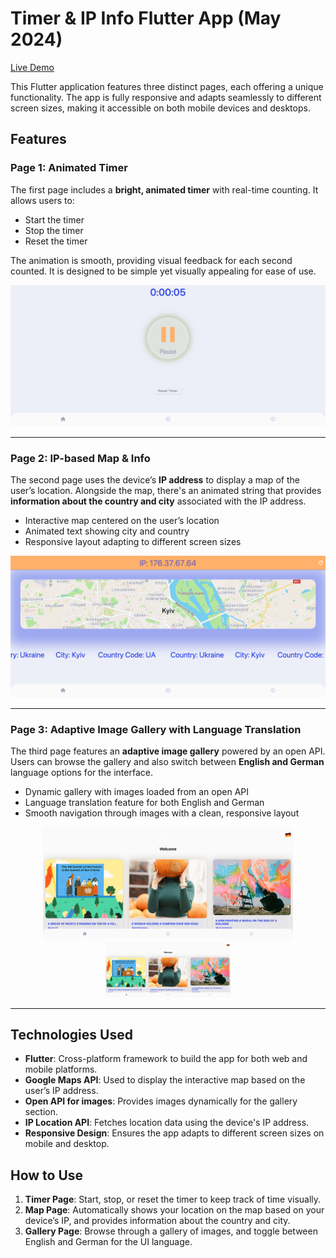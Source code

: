# Timer & IP Info Flutter App (May 2024)

[Live Demo](https://timer-ip-flutter.web.app/)

This Flutter application features three distinct pages, each offering a unique functionality. The app is fully responsive and adapts seamlessly to different screen sizes, making it accessible on both mobile devices and desktops.

## Features

### Page 1: Animated Timer
The first page includes a **bright, animated timer** with real-time counting. It allows users to:

- Start the timer
- Stop the timer
- Reset the timer

The animation is smooth, providing visual feedback for each second counted. It is designed to be simple yet visually appealing for ease of use.

![Animated Timer](screenshots/timer.png)

---

### Page 2: IP-based Map & Info
The second page uses the device’s **IP address** to display a map of the user’s location. Alongside the map, there's an animated string that provides **information about the country and city** associated with the IP address.

- Interactive map centered on the user’s location
- Animated text showing city and country
- Responsive layout adapting to different screen sizes

![IP-based Map](screenshots/map.png)

---

### Page 3: Adaptive Image Gallery with Language Translation
The third page features an **adaptive image gallery** powered by an open API. Users can browse the gallery and also switch between **English and German** language options for the interface.

- Dynamic gallery with images loaded from an open API
- Language translation feature for both English and German
- Smooth navigation through images with a clean, responsive layout

<div align="center">
  <img src="screenshots/gallery.png" alt="Image Gallery" width="400"/>
  <img src="screenshots/gallery.png" alt="Mobile Image Gallery" width="200"/>
</div>

---

## Technologies Used

- **Flutter**: Cross-platform framework to build the app for both web and mobile platforms.
- **Google Maps API**: Used to display the interactive map based on the user’s IP address.
- **Open API for images**: Provides images dynamically for the gallery section.
- **IP Location API**: Fetches location data using the device's IP address.
- **Responsive Design**: Ensures the app adapts to different screen sizes on mobile and desktop.

## How to Use

1. **Timer Page**: Start, stop, or reset the timer to keep track of time visually.
2. **Map Page**: Automatically shows your location on the map based on your device’s IP, and provides information about the country and city.
3. **Gallery Page**: Browse through a gallery of images, and toggle between English and German for the UI language.

